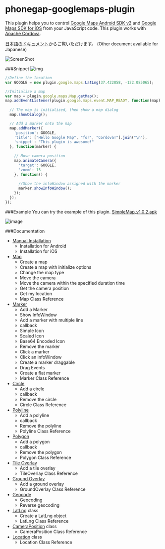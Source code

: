 phonegap-googlemaps-plugin
==========================
This plugin helps you to control [Google Maps Android SDK v2](https://developers.google.com/maps/documentation/android/) and [Google Maps SDK for iOS](https://developers.google.com/maps/documentation/ios/) from your JavaScript code.
This plugin works with [Apache Cordova](http://cordova.apache.org/).

[日本語のドキュメント](https://github.com/wf9a5m75/phonegap-googlemaps-plugin/blob/master/README_ja.md)からご覧いただけます。
(Other document available for Japanese)

![ScreenShot](https://raw2.github.com/wf9a5m75/phonegap-googlemaps-plugin/Images/screencapture/phonegap-googlemaps-plugin_small.png)


###Snippet
![img](https://raw2.github.com/wf9a5m75/phonegap-googlemaps-plugin/Images/screencapture/first-example.gif)
```js
//Define the location
var GOOGLE = new plugin.google.maps.LatLng(37.422858, -122.085065);

//Initialize a map
var map = plugin.google.maps.Map.getMap();
map.addEventListener(plugin.google.maps.event.MAP_READY, function(map) {
  
  // The map is initialized, then show a map dialog
  map.showDialog();

  // Add a marker onto the map
  map.addMarker({
    'position': GOOGLE,
    'title': ["Hello Google Map", "for", "Cordova!"].join("\n"),
    'snippet': "This plugin is awesome!"
  }, function(marker) {
    
    // Move camera position
    map.animateCamera({
      'target': GOOGLE,
      'zoom': 15
    }, function() {
      
      //Show the infoWindow assigned with the marker
      marker.showInfoWindow();
    });
  });
});
```

###Example
You can try the example of this plugin. [SimpleMap_v1.0.2.apk](https://github.com/wf9a5m75/phonegap-googlemaps-plugin/raw/Images/examples/SimpleMap_v1.0.2.apk)

![image](https://raw2.github.com/wf9a5m75/phonegap-googlemaps-plugin/Images/examples/simple.png)


###Documentation

* [Manual Installation](https://github.com/wf9a5m75/phonegap-googlemaps-plugin/wiki/Manual-Installation)
  * Installation for Android
  * Installation for iOS
* [Map](https://github.com/wf9a5m75/phonegap-googlemaps-plugin/wiki/Map)
  * Create a map
  * Create a map with initialize options
  * Change the map type
  * Move the camera
  * Move the camera within the specified duration time
  * Get the camera position
  * Get my location
  * Map Class Reference
* [Marker](https://github.com/wf9a5m75/phonegap-googlemaps-plugin/wiki/Marker)
  * Add a Marker
  * Show InfoWindow
  * Add a marker with multiple line
  * callback
  * Simple Icon
  * Scaled Icon
  * Base64 Encoded Icon
  * Remove the marker
  * Click a marker
  * Click an infoWindow
  * Create a marker draggable
  * Drag Events
  * Create a flat marker
  * Marker Class Reference
* [Circle](https://github.com/wf9a5m75/phonegap-googlemaps-plugin/wiki/Circle)
  * Add a circle
  * callback
  * Remove the circle
  * Circle Class Reference
* [Polyline](https://github.com/wf9a5m75/phonegap-googlemaps-plugin/wiki/Polyline)
  * Add a polyline
  * callback
  * Remove the polyline
  * Polyline Class Reference
* [Polygon](https://github.com/wf9a5m75/phonegap-googlemaps-plugin/wiki/Polygon)
  * Add a polygon
  * callback
  * Remove the polygon
  * Polygon Class Reference
* [Tile Overlay](https://github.com/wf9a5m75/phonegap-googlemaps-plugin/wiki/TileOverlay)
  * Add a tile overlay
  * TileOverlay Class Reference
* [Ground Overlay](https://github.com/wf9a5m75/phonegap-googlemaps-plugin/wiki/GroundOverlay)
  * Add a ground overlay
  * GroundOverlay Class Reference
* [Geocode](https://github.com/wf9a5m75/phonegap-googlemaps-plugin/wiki/Geocode)
  * Geocoding
  * Reverse geocoding
* [LatLng](https://github.com/wf9a5m75/phonegap-googlemaps-plugin/wiki/LatLng) class
  * Create a LatLng object
  * LatLng Class Reference
* [CameraPosition](https://github.com/wf9a5m75/phonegap-googlemaps-plugin/wiki/CameraPosition) class
  * CameraPosition Class Reference
* [Location](https://github.com/wf9a5m75/phonegap-googlemaps-plugin/wiki/Location) class
  * Location Class Reference
  
